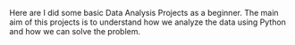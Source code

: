 Here are I did some basic Data Analysis Projects as a beginner. The main aim of this projects is to understand how we analyze the data using Python and how we can solve the problem.
